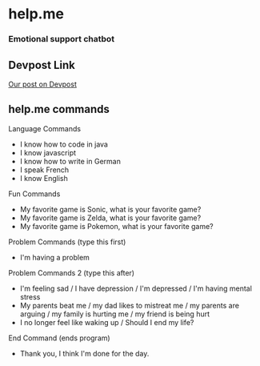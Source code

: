 # help.me
### Emotional support chatbot

## Devpost Link
[Our post on Devpost](https://devpost.com/software/help-me-emotional-assistance-chatbot)

## help.me commands

Language Commands
- I know how to code in java  
- I know javascript  
- I know how to write in German  
- I speak French  
- I know English  

Fun Commands  
- My favorite game is Sonic, what is your favorite game?  
- My favorite game is Zelda, what is your favorite game?  
- My favorite game is Pokemon, what is your favorite game?  

Problem Commands (type this first)  
- I'm having a problem  

Problem Commands 2 (type this after)  
- I'm feeling sad / I have depression / I'm depressed / I'm having mental stress  
- My parents beat me / my dad likes to mistreat me / my parents are arguing / my family is hurting me / my friend is being hurt  
- I no longer feel like waking up / Should I end my life?  

End Command (ends program)  
- Thank you, I think I'm done for the day.
